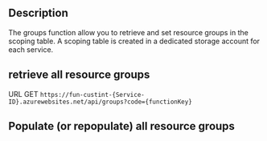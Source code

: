 
## Description
The groups function allow you to retrieve and set resource groups in the scoping table. A scoping table is created in a dedicated storage account for each service. 

## retrieve all resource groups

URL GET
`https://fun-custint-{Service-ID}.azurewebsites.net/api/groups?code={functionKey}`



## Populate (or repopulate) all resource groups
